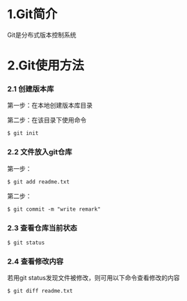 # 1.Git简介

Git是分布式版本控制系统

# 2.Git使用方法

### 2.1 创建版本库

第一步：在本地创建版本库目录

第二步：在该目录下使用命令

```
$ git init
```

### 2.2 文件放入git仓库

第一步：

```bash
$ git add readme.txt
```

第二步：

```
$ git commit -m "write remark"
```

### 2.3 查看仓库当前状态

```
$ git status
```

### 2.4 查看修改内容

若用git status发现文件被修改，则可用以下命令查看修改的内容

```
$ git diff readme.txt
```



